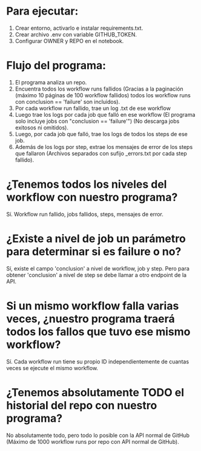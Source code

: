 # Para ejecutar:

1. Crear entorno, activarlo e instalar requirements.txt.
2. Crear archivo .env con variable GITHUB_TOKEN.
3. Configurar OWNER y REPO en el notebook.

# Flujo del programa:

1. El programa analiza un repo.
2. Encuentra todos los workflow runs fallidos (Gracias a la paginación (máximo 10 páginas de 100 workflow fallidos) todos los workflow runs con conclusion == 'failure' son incluidos).
3. Por cada workflow run fallido, trae un log .txt de ese workflow
4. Luego trae los logs por cada job que falló en ese workflow (El programa solo incluye jobs con "conclusion == 'failure'") (No descarga jobs exitosos ni omitidos).
5. Luego, por cada job que falló, trae los logs de todos los steps de ese job.
6. Además de los logs por step, extrae los mensajes de error de los steps que fallaron (Archivos separados con sufijo _errors.txt por cada step fallido).

# ¿Tenemos todos los niveles del workflow con nuestro programa?

Sí. Workflow run fallido, jobs fallidos, steps, mensajes de error.

# ¿Existe a nivel de job un parámetro para determinar si es failure o no?

Sí, existe el campo 'conclusion' a nivel de workflow, job y step. Pero para obtener 'conclusion' a nivel de step se debe llamar a otro endpoint de la API.

# Si un mismo workflow falla varias veces, ¿nuestro programa traerá todos los fallos que tuvo ese mismo workflow?

Sí. Cada workflow run tiene su propio ID independientemente de cuantas veces se ejecute el mismo workflow.

# ¿Tenemos absolutamente TODO el historial del repo con nuestro programa?

No absolutamente todo, pero todo lo posible con la API normal de GitHub (Máximo de 1000 workflow runs por repo con API normal de GitHub).
